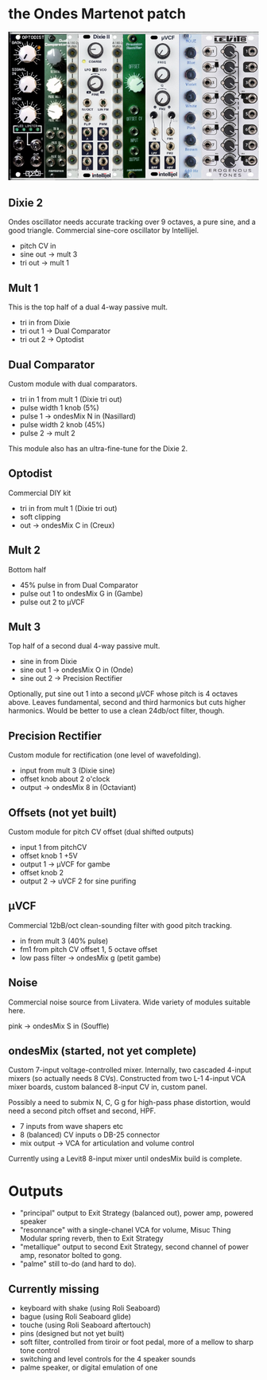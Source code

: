 # the Ondes Martenot patch

![ondes patch modules](ondes-osc.png)

## Dixie 2

Ondes oscillator needs accurate tracking over 9 octaves, a pure sine, and a good triangle. Commercial sine-core oscillator by Intellijel.

- pitch CV in
- sine out -> mult 3
- tri out -> mult 1

## Mult 1

This is the top half of a dual 4-way passive mult.

- tri in from Dixie
- tri out 1 -> Dual Comparator
- tri out 2 -> Optodist

## Dual Comparator

Custom module with dual comparators.

- tri in 1 from mult 1 (Dixie tri out)
- pulse width 1 knob (5%)
- pulse 1 -> ondesMix N in (Nasillard)
- pulse width 2 knob (45%)
- pulse 2 -> mult 2

This module also has an ultra-fine-tune for the Dixie 2.

## Optodist

Commercial DIY kit

- tri in from mult 1 (Dixie tri out)
- soft clipping
- out -> ondesMix C in (Creux)

## Mult 2

Bottom half

- 45% pulse in from Dual Comparator
- pulse out 1 to ondesMix G in (Gambe)
- pulse out 2 to μVCF


## Mult 3

Top half of a second  dual 4-way passive mult.

- sine in from Dixie
- sine out 1 -> ondesMix O in (Onde)
- sine out 2 -> Precision Rectifier

Optionally, put sine out 1 into a second μVCF whose pitch is 4 octaves above.
Leaves fundamental, second and third harmonics but cuts higher harmonics. Would be better to use a clean 24db/oct filter, though.

## Precision Rectifier

Custom module for rectification (one level of wavefolding).

- input from mult 3 (Dixie sine)
- offset knob about 2 o'clock
- output -> ondesMix 8 in (Octaviant)

## Offsets (not yet built)

Custom module for pitch CV offset (dual shifted outputs)

- input 1 from pitchCV
- offset knob 1 +5V
- output 1 -> μVCF for gambe
- offset knob 2
- output 2 -> uVCF 2 for sine purifing

## μVCF

Commercial 12bB/oct clean-sounding filter with good pitch tracking.

- in from mult 3 (40% pulse)
- fm1 from pitch CV offset 1, 5 octave offset
- low pass filter -> ondesMix g (petit gambe)

## Noise

Commercial noise source from Liivatera. Wide variety of modules suitable here.

pink -> ondesMix S in (Souffle)

## ondesMix (started, not yet complete)

Custom 7-input voltage-controlled mixer. Internally, two
cascaded 4-input mixers (so actually needs 8 CVs). Constructed from two L-1 4-input VCA mixer boards, custom balanced 8-input CV in, custom panel.

Possibly a need to submix N, C, G g for high-pass phase distortion,
would need a second pitch offset and second, HPF.

- 7 inputs from wave shapers etc
- 8 (balanced) CV inputs o DB-25 connector
- mix output -> VCA for articulation and volume control

Currently using a Levit8 8-input mixer until ondesMix build is complete.

# Outputs

- "principal" output to Exit Strategy (balanced out), power amp, powered speaker
- "resonnance" with a single-chanel VCA for volume, Misuc Thing Modular spring reverb, then to Exit Strategy
- "metallique" output to second Exit Strategy, second channel of power amp, resonator bolted to gong.
- "palme" still to-do (and hard to do).

## Currently missing

- keyboard with shake (using Roli Seaboard)
- bague (using Roli Seaboard glide)
- touche (using Roli Seaboard aftertouch)
- pins (designed but not yet built)
- soft filter, controlled from tiroir or foot pedal, more of a mellow to sharp tone control
- switching and level controls for the 4 speaker sounds
- palme speaker, or digital emulation of one

